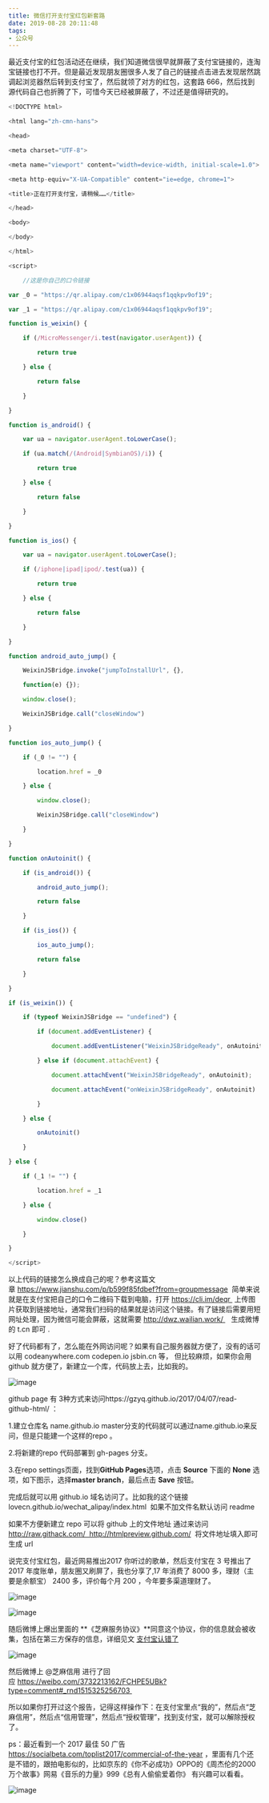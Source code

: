 ```yaml
---
title: 微信打开支付宝红包新套路
date: 2019-08-28 20:11:48
tags:
- 公众号
---
```

最近支付宝的红包活动还在继续，我们知道微信很早就屏蔽了支付宝链接的，连淘宝链接也打不开。但是最近发现朋友圈很多人发了自己的链接点击进去发现居然跳调起浏览器然后转到支付宝了，然后就领了对方的红包，这套路 666，然后找到源代码自己也折腾了下，可惜今天已经被屏蔽了，不过还是值得研究的。
```js
<!DOCTYPE html>

<html lang="zh-cmn-hans">

<head>

<meta charset="UTF-8">

<meta name="viewport" content="width=device-width, initial-scale=1.0">

<meta http-equiv="X-UA-Compatible" content="ie=edge, chrome=1">

<title>正在打开支付宝，请稍候……</title>

</head>

<body>

</body>

</html>

<script> 

    //这是你自己的口令链接

var _0 = "https://qr.alipay.com/c1x06944aqsf1qqkpv9of19";  

var _1 = "https://qr.alipay.com/c1x06944aqsf1qqkpv9of19";  

function is_weixin() {

    if (/MicroMessenger/i.test(navigator.userAgent)) {

        return true

    } else {

        return false

    }

}

function is_android() {

    var ua = navigator.userAgent.toLowerCase();

    if (ua.match(/(Android|SymbianOS)/i)) {

        return true

    } else {

        return false

    }

}

function is_ios() {

    var ua = navigator.userAgent.toLowerCase();

    if (/iphone|ipad|ipod/.test(ua)) {

        return true

    } else {

        return false

    }

}

function android_auto_jump() {

    WeixinJSBridge.invoke("jumpToInstallUrl", {},

    function(e) {});

    window.close();

    WeixinJSBridge.call("closeWindow")

}

function ios_auto_jump() {

    if (_0 != "") {

        location.href = _0

    } else {

        window.close();

        WeixinJSBridge.call("closeWindow")

    }

}

function onAutoinit() {

    if (is_android()) {

        android_auto_jump();

        return false

    }

    if (is_ios()) {

        ios_auto_jump();

        return false

    }

}

if (is_weixin()) {

    if (typeof WeixinJSBridge == "undefined") {

        if (document.addEventListener) {

            document.addEventListener("WeixinJSBridgeReady", onAutoinit, false)

        } else if (document.attachEvent) {

            document.attachEvent("WeixinJSBridgeReady", onAutoinit);

            document.attachEvent("onWeixinJSBridgeReady", onAutoinit)

        }

    } else {

        onAutoinit()

    }

} else {

    if (_1 != "") {

        location.href = _1

    } else {

        window.close()

    }

}

</script>
```
以上代码的链接怎么换成自己的呢？参考这篇文章 https://www.jianshu.com/p/b599f85fdbef?from=groupmessage  简单来说就是在支付宝把自己的口令二维码下载到电脑，打开 https://cli.im/deqr  上传图片获取到链接地址，通常我们扫码的结果就是访问这个链接。有了链接后需要用短网址处理，因为微信可能会屏蔽，这就需要 http://dwz.wailian.work/    生成微博的 t.cn 即可 .

好了代码都有了，怎么能在外网访问呢？如果有自己服务器就方便了，没有的话可以用 codeanywhere.com codepen.io jsbin.cn 等， 但比较麻烦，如果你会用 github 就方便了，新建立一个库，代码放上去，比如我的。

![image](https://upload-images.jianshu.io/upload_images/17817191-ddd76ce6ddb85ce5?imageMogr2/auto-orient/strip%7CimageView2/2/w/1240)

github page 有 3种方式来访问https://gzyq.github.io/2017/04/07/read-github-html/ ：

1.建立仓库名 name.github.io master分支的代码就可以通过name.github.io来反问，但是只能建一个这样的repo 。

2.将新建的repo 代码部署到 gh-pages 分支。

3.在repo settings页面，找到**GitHub Pages**选项，点击 **Source** 下面的 **None** 选项，如下图示，选择**master branch**，最后点击 **Save** 按钮。

完成后就可以用 github.io 域名访问了。比如我的这个链接 lovecn.github.io/wechat_alipay/index.html  如果不加文件名默认访问 readme 

如果不方便新建立 repo 可以将 github 上的文件地址 通过来访问 http://raw.githack.com/  http://htmlpreview.github.com/  将文件地址填入即可生成 url 

说完支付宝红包，最近网易推出2017 你听过的歌单，然后支付宝在 3 号推出了2017 年度账单，朋友圈又刷屏了，我也分享了,17 年消费了 8000 多，理财（主要是余额宝） 2400 多，评价每个月 200 ，今年要多渠道理财了。

![image](https://upload-images.jianshu.io/upload_images/17817191-c2149cd66cf7c2ee?imageMogr2/auto-orient/strip%7CimageView2/2/w/1240)

![image](https://upload-images.jianshu.io/upload_images/17817191-0be2d55c22e2c7ed?imageMogr2/auto-orient/strip%7CimageView2/2/w/1240)

随后微博上爆出里面的 **《芝麻服务协议》**同意这个协议，你的信息就会被收集，包括在第三方保存的信息，详细见文 [支付宝认错了](https://mp.weixin.qq.com/s?__biz=MzA5MzUwNjUzMA==&mid=2650229122&idx=1&sn=a05d5b651858f762de3e4d49f48fb229&chksm=885f370fbf28be1974bba18340646603c120d798450381888477844460f2e60f73b68acf4a24&mpshare=1&scene=1&srcid=01075GB26lF9DVHm6dC8cRai&pass_ticket=IN9LnCkybB0pS4mH4KbGyhye4ggL9oz9NZxcRoZPRC4MP9O%2FuhNIc9SLwCryUjhQ#rd)

![image](https://upload-images.jianshu.io/upload_images/17817191-2cd8c242ac55bf8f?imageMogr2/auto-orient/strip%7CimageView2/2/w/1240)

然后微博上 @芝麻信用 进行了回应 https://weibo.com/3732213162/FCHPE5UBk?type=comment#_rnd1515325256703 

所以如果你打开过这个报告，记得这样操作下：在支付宝里点“我的”，然后点“芝麻信用”，然后点“信用管理”，然后点“授权管理”，找到支付宝，就可以解除授权了。

ps：最近看到一个 2017 最佳 50 广告 https://socialbeta.com/toplist2017/commercial-of-the-year ，里面有几个还是不错的，跟拍电影似的，比如京东的《你不必成功》OPPO的《周杰伦的2000万个故事》网易《音乐的力量》999《总有人偷偷爱着你》 有兴趣可以看看。

![image](https://upload-images.jianshu.io/upload_images/17817191-ff53ebf7ddb56575?imageMogr2/auto-orient/strip%7CimageView2/2/w/1240)
